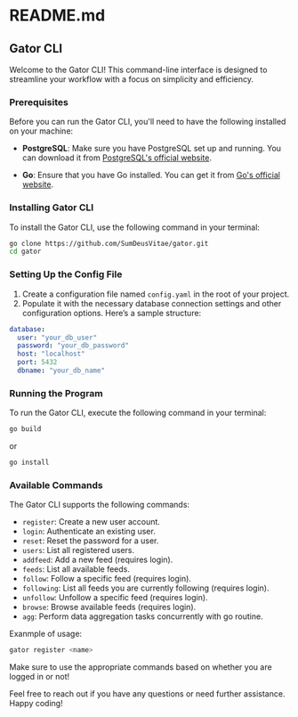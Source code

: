 # README.md

## Gator CLI

Welcome to the Gator CLI! This command-line interface is designed to streamline your workflow with a focus on simplicity and efficiency. 

### Prerequisites

Before you can run the Gator CLI, you'll need to have the following installed on your machine:

- **PostgreSQL**: Make sure you have PostgreSQL set up and running. You can download it from [PostgreSQL's official website](https://www.postgresql.org/download/).

- **Go**: Ensure that you have Go installed. You can get it from [Go's official website](https://golang.org/dl/).

### Installing Gator CLI

To install the Gator CLI, use the following command in your terminal:

```bash
go clone https://github.com/SumDeusVitae/gator.git
cd gator
```

### Setting Up the Config File

1. Create a configuration file named `config.yaml` in the root of your project.
2. Populate it with the necessary database connection settings and other configuration options. Here’s a sample structure:

```yaml
database:
  user: "your_db_user"
  password: "your_db_password"
  host: "localhost"
  port: 5432
  dbname: "your_db_name"
```

### Running the Program

To run the Gator CLI, execute the following command in your terminal:

```bash
go build
```
or 
```bash
go install
```

### Available Commands

The Gator CLI supports the following commands:

- `register`: Create a new user account.
- `login`: Authenticate an existing user.
- `reset`: Reset the password for a user.
- `users`: List all registered users.
- `addfeed`: Add a new feed (requires login).
- `feeds`: List all available feeds.
- `follow`: Follow a specific feed (requires login).
- `following`: List all feeds you are currently following (requires login).
- `unfollow`: Unfollow a specific feed (requires login).
- `browse`: Browse available feeds (requires login).
- `agg`: Perform data aggregation tasks concurrently with go routine.


Exanmple of usage:

```bash
gator register <name>
```
Make sure to use the appropriate commands based on whether you are logged in or not!

Feel free to reach out if you have any questions or need further assistance. Happy coding!
